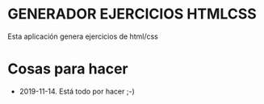 # GENERADOR EJERCICIOS HTMLCSS

Esta aplicación genera ejercicios de html/css


# Cosas para hacer
* 2019-11-14. Está todo por hacer ;-)

